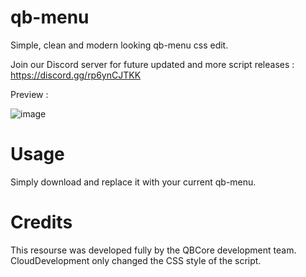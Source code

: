 # qb-menu
Simple, clean and modern looking qb-menu css edit.

Join our Discord server for future updated and more script releases : https://discord.gg/rp6ynCJTKK

Preview : 

![image](https://github.com/NevoSwissa/qb-menu/assets/96447671/19fd3318-7948-4b8c-8440-87f1fb11e8d2)

# Usage

Simply download and replace it with your current qb-menu.

# Credits

This resourse was developed fully by the QBCore development team. CloudDevelopment only changed the CSS style of the script.
